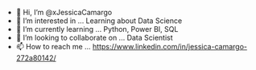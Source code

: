 - 👋 Hi, I’m @xJessicaCamargo
- 👀 I’m interested in ... Learning about Data Science
- 🌱 I’m currently learning ... Python, Power BI, SQL
- 💞️ I’m looking to collaborate on ... Data Scientist
- 📫 How to reach me ... https://www.linkedin.com/in/jessica-camargo-272a80142/

<!---
xJessicaCamargo/xJessicaCamargo is a ✨ special ✨ repository because its `README.md` (this file) appears on your GitHub profile.
You can click the Preview link to take a look at your changes.
--->
